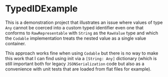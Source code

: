 # TypedIDExample
This is a demonstration project that illustrates an issue where values of type `Any` cannot be coerced into a custom typed identifier even one that conforms to `RawRepresentable` with `String` as the `RawValue` type and which the `Codable` implementation treats the nested value as a single value container.  

This approach works fine when using `Codable` but there is no way to make this work that I can find using init via a `[String: Any]` dictionary (which is still important both for legacy `JSONSerialization` code but also as a convenience with unit tests that are loaded from flat files for example).